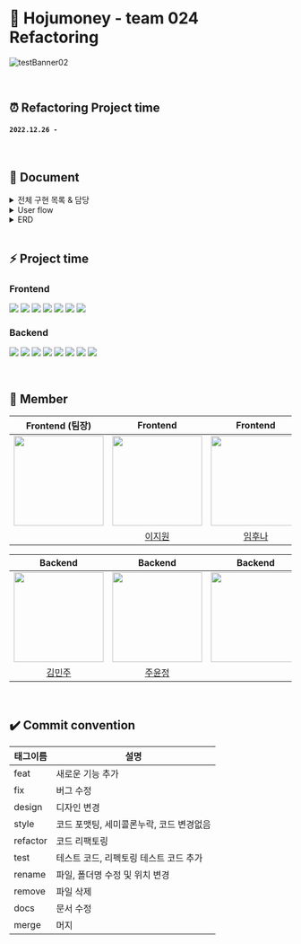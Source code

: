 # 🥇 Hojumoney - team 024 Refactoring

![testBanner02](https://user-images.githubusercontent.com/97623334/205558081-ff5e9db3-a641-49b0-b2af-bfe6357894cd.png)

<br>

## ⏰ Refactoring Project time

#### `2022.12.26 -`

<br>

## 📔 Document

<details>
<summary>전체 구현 목록 & 담당</summary>

<br>

[Frontend]

- 이지원: Goal 구현, FE 회의록 작성
- 임후나: Asset 구현

<br>

[Backend]

- 김민주: Board, Comment, Goal 구현, test data 생성, Azure web app 배포
- 주윤정: Asset 구현, BE 회의록 작성, EC2 배포

<br>

- [전체 구현 목록 & 담당](https://github.com/codestates-seb/seb40_main_024/issues/103)

</details>

<details>
<summary>User flow</summary>
<br>

![2022-12-05_15 34 09](https://user-images.githubusercontent.com/97623334/205565987-e4e019bd-7197-4bc5-b087-6a7f5a95bc77.png)

</details>

<details>
<summary>ERD</summary>
<br>

![024ERD_ver1](https://user-images.githubusercontent.com/97623334/205564779-5d513894-0271-4c4a-974f-4723bf89ff06.jpg)

</details>

<br>

## ⚡ Project time

### Frontend

<img src="https://img.shields.io/badge/React-61DAFB?style=for-the-badge&logo=React&logoColor=black"> <img src="https://img.shields.io/badge/React Router-CA4245?style=for-the-badge&logo=React Router&logoColor=white"> <img src="https://img.shields.io/badge/Axios-5A29E4?style=for-the-badge&logo=Axios&logoColor=white"> <img src="https://img.shields.io/badge/styled components-DB7093?style=for-the-badge&logo=styled-components&logoColor=white"> <img src="https://img.shields.io/badge/on scroll animation-61DAFB?style=for-the-badge&logo=React&logoColor=black"> <img src="https://img.shields.io/badge/React icons-FF4154?style=for-the-badge&logo=React&logoColor=black"> <img src="https://img.shields.io/badge/Chart.js-FF6384?style=for-the-badge&logo=React&logoColor=white">

### Backend

<img src="https://img.shields.io/badge/JAVA-1E8CBE?style=for-the-badge&logo=OpenJDK&logoColor=white"> <img src="https://img.shields.io/badge/Gradle-02303A?style=for-the-badge&logo=Gradle&logoColor=white"> <img src="https://img.shields.io/badge/Spring Boot-6DB33F?style=for-the-badge&logo=Spring Boot&logoColor=white"> <img src="https://img.shields.io/badge/Spring Data JPA-6DB33F?style=for-the-badge&logo=Spring Boot&logoColor=white"> <img src="https://img.shields.io/badge/Spring Security-6DB33F?style=for-the-badge&logo=Spring&logoColor=white"> <img src="https://img.shields.io/badge/JWT-EF2D5E?style=for-the-badge&logo=Spring Security&logoColor=white"> <img src="https://img.shields.io/badge/AWS-232F3E?style=for-the-badge&logo=Amazon AWS&logoColor=white"> <img src="https://img.shields.io/badge/Azure-0078D4?style=for-the-badge&logo=Microsoft Azure&logoColor=white">

<br>

## 👥 Member

|                                                     Frontend (팀장)                                                     |                                                    Frontend                                                    |                                                    Frontend                                                    |
| :---------------------------------------------------------------------------------------------------------------------: | :------------------------------------------------------------------------------------------------------------: | :------------------------------------------------------------------------------------------------------------: |
| [<img src="https://avatars.githubusercontent.com/u/85159654?v=4" width="160px;" alt=""/>](https://github.com/junny1995) | [<img src="https://avatars.githubusercontent.com/u/107476522?v=4" width="160px" >](https://github.com/jioneee) | [<img src="https://avatars.githubusercontent.com/u/107407182?v=4" width="160px">](https://github.com/dlagnsk2) |
|                                                                                 |                                      [이지원](https://github.com/jioneee)                                      |                                     [임후나](https://github.com/dlagnsk2)                                      |

|                                                       Backend                                                        |                                                      Backend                                                       |                                                      Backend                                                       |
| :------------------------------------------------------------------------------------------------------------------: | :----------------------------------------------------------------------------------------------------------------: | :----------------------------------------------------------------------------------------------------------------: |
| [<img src="https://avatars.githubusercontent.com/u/97623334?v=4" width="160px;" alt=""/>](https://github.com/JadeMK) | [<img src="https://avatars.githubusercontent.com/u/107476079?v=4" width="160px">](https://github.com/codinginfant) | [<img src="https://avatars.githubusercontent.com/u/101723087?v=4" width="160px" >](https://github.com/HongSungHak) |
|                                         [김민주](https://github.com/JadeMK)                                          |                                     [주윤정](https://github.com/codinginfant)                                      |                                                                          |

<br>

## ✔️ Commit convention

| 태그이름 | 설명                                     |
| -------- | ---------------------------------------- |
| feat     | 새로운 기능 추가                         |
| fix      | 버그 수정                                |
| design   | 디자인 변경                              |
| style    | 코드 포맷팅, 세미콜론누락, 코드 변경없음 |
| refactor | 코드 리팩토링                            |
| test     | 테스트 코드, 리펙토링 테스트 코드 추가   |
| rename   | 파일, 폴더명 수정 및 위치 변경           |
| remove   | 파일 삭제                                |
| docs     | 문서 수정                                |
| merge    | 머지                                     |
